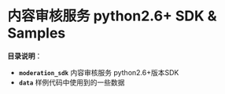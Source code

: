 # 内容审核服务 python2.6+ SDK & Samples

**目录说明**：
+ **`moderation_sdk`** 内容审核服务 python2.6+版本SDK
+ **`data`** 样例代码中使用到的一些数据